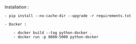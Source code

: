 Installation :

    - pip install --no-cache-dir --upgrade -r requirements.txt

    - Docker : 
    
        - docker build --tag python-docker .  
        - docker run -p 8080:5000 python-docker